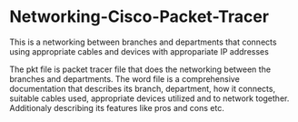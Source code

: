 # Networking-Cisco-Packet-Tracer
This is a networking between branches and departments that connects using appropriate cables and devices with appropariate IP addresses 

The pkt file is packet tracer file that does the networking between the branches and departments.
The word file is a comprehensive documentation that describes its branch, department, how it connects, suitable cables used, appropriate devices utilized and to network together. Additionaly describing its features like pros and cons etc.

